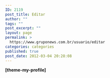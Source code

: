 ```yaml
---
ID: 2119
post_title: Editar
author: ""
tags: ""
post_excerpt: ""
layout: page
permalink: >
  https://www.gruponews.com.br/usuario/editar
categories: categories
published: true
post_date: 2012-03-04 20:28:08
---
```

<strong>[theme-my-profile] </strong>